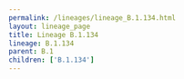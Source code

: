 ```yaml
---
permalink: /lineages/lineage_B.1.134.html
layout: lineage_page
title: Lineage B.1.134
lineage: B.1.134
parent: B.1
children: ['B.1.134']
---
```


